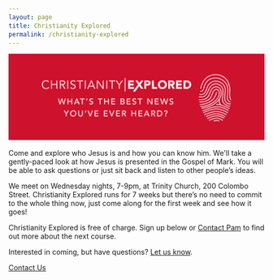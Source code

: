 ```yaml
---
layout: page
title: Christianity Explored
permalink: /christianity-explored
---
```


![What's the Best News You've Ever Heard?](/media/events/christianity-explored-banner.webp)

Come and explore who Jesus is and how you can know him. We'll take a gently-paced look at
how Jesus is presented in the Gospel of Mark. You will be able to ask questions or just
sit back and listen to other people’s ideas. 

We meet on Wednesday nights, 7-9pm, at Trinity Church, 200 Colombo Street. Christianity Explored runs for 7 weeks but there’s no need to commit to the
whole thing now, just come along for the first week and see how it goes!

Christianity Explored is free of charge. Sign up below or [Contact Pam](mailto:pam@trinitysc.nz) to find out more about the next course.

<div class="row jumbotron p-3 mb-3 scroll-animate fade-in-bottom scroll-once">
  <div class="col">
    <p>Interested in coming, but have questions? <a href="/contact">Let us know</a>.</p>
    <a class="btn btn-primary" href="/contact">Contact Us</a>
  </div>
</div>

